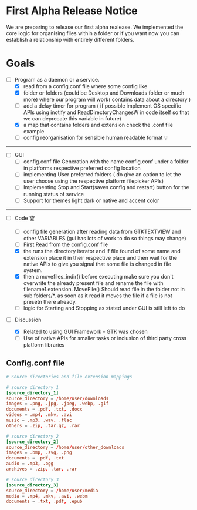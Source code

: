 # First Alpha Release Notice

We are preparing to release our first alpha realease. We implemented the core logic for organising files within a folder or if you want now you can establish a relationship with entirely different folders.




# Goals

- [ ] Program as a daemon or a service.
  - [x] read from a config.conf file where some config like
  - [x] folder or folders (could be Desktop and Downloads folder or much more) where our program will work( contains data about a directory )
  - [ ] add a delay timer for program ( if possible implement OS specific APIs using inotify and ReadDirectoryChangesW in code itself so that we can deprecate this variable in future)
  - [x] a map that contains folders and extension check the .conf file example
  - [ ] config reorganisation for sensible human readable format 💡

---

- [ ] GUI
  - [ ] config.conf file Generation with the name config.conf under a folder in platforms respective preferred config location
  - [ ] implementing User preferred folders ( do give an option to let the user choose using the respective platform filepicker APIs)
  - [ ] Implementing Stop and Start(saves config and restart) button for the running status of service
  - [ ] Support for themes light dark or native and accent color

---

- [ ] Code 🏆

  - [ ] config file generation after reading data from GTKTEXTVIEW and other VARIABLES (gui has lots of work to do so things may change)
  - [ ] First Read from the config.conf file
  - [x] the runs the directory iterator and if file found of some name and extension place it in their respective place and then wait for the native APIs to give you signal that some file is changed in file system.
  - [x] then a movefiles_indir() before executing make sure you don't overwrite the already present file and rename the file with filename1.extension. MoveFile() Should read file in the folder not in sub folders/\*. as soon as it read it moves the file if a file is not presetn there already.
  - [ ] logic for Starting and Stopping as stated under GUI is still left to do

- [ ] Discussion
  - [x] Related to using GUI Framework - GTK was chosen
  - [ ] Use of native APIs for smaller tasks or inclusion of third party cross platform libraries

## Config.conf file

```conf
# Source directories and file extension mappings

# source directory 1
[source_directory_1]
source_directory = /home/user/downloads
images = .png, .jpg, .jpeg, .webp, .gif
documents = .pdf, .txt, .docx
videos = .mp4, .mkv, .avi
music = .mp3, .wav, .flac
others = .zip, .tar.gz, .rar

# source directory 2
[source_directory_2]
source_directory = /home/user/other_downloads
images = .bmp, .svg, .png
documents = .pdf, .txt
audio = .mp3, .ogg
archives = .zip, .tar, .rar

# source directory 3
[source_directory_3]
source_directory = /home/user/media
media = .mp4, .mkv, .avi, .webm
documents = .txt, .pdf, .epub
```
